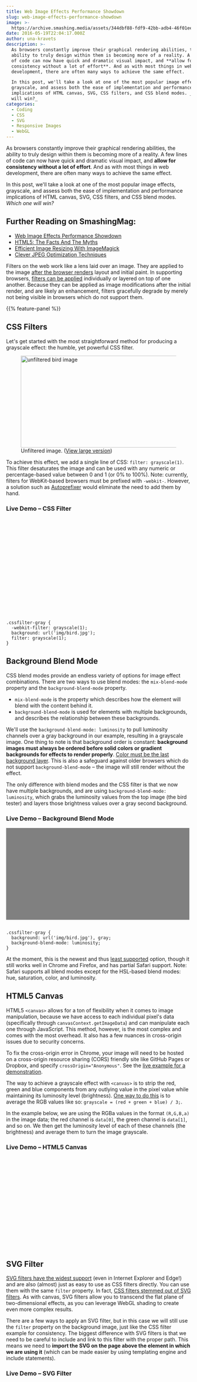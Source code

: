 ```yaml
---
title: Web Image Effects Performance Showdown
slug: web-image-effects-performance-showdown
image: >-
  https://archive.smashing.media/assets/344dbf88-fdf9-42bb-adb4-46f01eedd629/60b8efb4-3283-4c3a-a87b-b5a2f8dc0c5b/01-bird-preview-opt.jpg
date: 2016-05-19T22:04:17.000Z
author: una-kravets
description: >-
  As browsers constantly improve their graphical rendering abilities, the
  ability to truly design within them is becoming more of a reality. A few lines
  of code can now have quick and dramatic visual impact, and **allow for
  consistency without a lot of effort**. And as with most things in web
  development, there are often many ways to achieve the same effect.

  In this post, we'll take a look at one of the most popular image effects,
  grayscale, and assess both the ease of implementation and performance
  implications of HTML canvas, SVG, CSS filters, and CSS blend modes. _Which one
  will win?_
categories:
  - Coding
  - CSS
  - SVG
  - Responsive Images
  - WebGL
---
```

As browsers constantly improve their graphical rendering abilities, the ability to truly design within them is becoming more of a reality. A few lines of code can now have quick and dramatic visual impact, and **allow for consistency without a lot of effort**. And as with most things in web development, there are often many ways to achieve the same effect.

In this post, we'll take a look at one of the most popular image effects, grayscale, and assess both the ease of implementation and performance implications of HTML canvas, SVG, CSS filters, and CSS blend modes. _Which one will win?_

## <span class="rh">Further Reading</span> on SmashingMag:

*   [Web Image Effects Performance Showdown](https://www.smashingmagazine.com/2016/05/web-image-effects-performance-showdown/)
*   [HTML5: The Facts And The Myths](https://www.smashingmagazine.com/2010/09/html5-the-facts-and-the-myths/)
*   [Efficient Image Resizing With ImageMagick](https://www.smashingmagazine.com/2015/06/efficient-image-resizing-with-imagemagick/)
*   [Clever JPEG Optimization Techniques](https://www.smashingmagazine.com/2009/07/clever-jpeg-optimization-techniques/)

Filters on the web work like a lens laid over an image. They are applied to the image [after the browser renders](https://www.html5rocks.com/en/tutorials/filters/understanding-css/) layout and initial paint. In supporting browsers, [filters can be applied](https://caniuse.com/#feat=css-filters) individually or layered on top of one another. Because they can be applied as image modifications after the initial render, and are likely an enhancement, filters gracefully degrade by merely not being visible in browsers which do not support them.

{{% feature-panel %}}

## CSS Filters

Let's get started with the most straightforward method for producing a grayscale effect: the humble, yet powerful CSS filter.

<figure>
  <a href="https://archive.smashing.media/assets/344dbf88-fdf9-42bb-adb4-46f01eedd629/72040248-7892-4a9c-8576-36796f8d733d/01-bird-opt.jpg"><img loading="lazy" decoding="async" src="https://archive.smashing.media/assets/344dbf88-fdf9-42bb-adb4-46f01eedd629/60b8efb4-3283-4c3a-a87b-b5a2f8dc0c5b/01-bird-preview-opt.jpg" height="250" width="500" alt="unfiltered bird image"></a><figcaption>Unfiltered image. (<a href="https://archive.smashing.media/assets/344dbf88-fdf9-42bb-adb4-46f01eedd629/72040248-7892-4a9c-8576-36796f8d733d/01-bird-opt.jpg">View large version</a>)</figcaption>
</figure>

To achieve this effect, we add a single line of CSS: `filter: grayscale(1)`. This filter desaturates the image and can be used with any numeric or percentage-based value between 0 and 1 (or 0% to 100%). Note: currently, filters for WebKit-based browsers must be prefixed with `-webkit-`. However, a solution such as [Autoprefixer](https://github.com/postcss/autoprefixer) would eliminate the need to add them by hand.</p>

### Live Demo – CSS Filter

<style>.cssfilter-gray{max-width:500px;min-height:250px;display:block;background:url('https://archive.smashing.media/assets/344dbf88-fdf9-42bb-adb4-46f01eedd629/60b8efb4-3283-4c3a-a87b-b5a2f8dc0c5b/01-bird-preview-opt.jpg');background-repeat:no-repeat;filter:grayscale(1);-webkit-filter:grayscale(1);}</style>

<div class="cssfilter-gray"></div>

<pre><code class="language-css">
.cssfilter-gray {
  -webkit-filter: grayscale(1);
  background: url('img/bird.jpg');
  filter: grayscale(1);
}
</code></pre>

## Background Blend Mode

CSS blend modes provide an endless variety of options for image effect combinations. There are two ways to use blend modes: the `mix-blend-mode` property and the `background-blend-mode` property.

*   `mix-blend-mode` is the property which describes how the element will blend with the content behind it.
*   `background-blend-mode` is used for elements with multiple backgrounds, and describes the relationship between these backgrounds.

We'll use the `background-blend-mode: luminosity` to pull luminosity channels over a gray background in our example, resulting in a grayscale image. One thing to note is that background order is constant: **background images must always be ordered before solid colors or gradient backgrounds for effects to render properly**. [Color must be the last background layer](https://developer.mozilla.org/en-US/docs/Web/CSS/background). This is also a safeguard against older browsers which do not support `background-blend-mode` – the image will still render without the effect.

The only difference with blend modes and the CSS filter is that we now have multiple backgrounds, and are using `background-blend-mode: luminosity`, which grabs the luminosity values from the top image (the bird tester) and layers those brightness values over a gray second background.</p>

### Live Demo – Background Blend Mode

<style>.blendmode-gray{max-width:500px;min-height:250px;display:block;background:url('https://archive.smashing.media/assets/344dbf88-fdf9-42bb-adb4-46f01eedd629/60b8efb4-3283-4c3a-a87b-b5a2f8dc0c5b/01-bird-preview-opt.jpg'),gray;background-repeat:no-repeat;background-blend-mode:luminosity;}</style>

<div class="blendmode-gray"></div>

<pre><code class="language-css">
.cssfilter-gray {
  background: url('img/bird.jpg'), gray;
  background-blend-mode: luminosity;
}
</code></pre>

At the moment, this is the newest and thus [least supported](https://caniuse.com/#search=background-blend-mode) option, though it still works well in Chrome and Firefox, and has partial Safari support. Note: Safari supports all blend modes except for the HSL-based blend modes: hue, saturation, color, and luminosity.</p>

## HTML5 Canvas

HTML5 `<canvas>` allows for a ton of flexibility when it comes to image manipulation, because we have access to each individual pixel's data (specifically through `canvasContext.getImageData`) and can manipulate each one through JavaScript. This method, however, is the most complex and comes with the most overhead. It also has a few nuances in cross-origin issues due to security concerns.

To fix the cross-origin error in Chrome, your image will need to be hosted on a cross-origin resource sharing (CORS) friendly site like GitHub Pages or Dropbox, and specify `crossOrigin="Anonymous"`. See the [live example for a demonstration](https://una.im/filter-perf-tests/04_canvas.html).

The way to achieve a grayscale effect with `<canvas>` is to strip the red, green and blue components from any outlying value in the pixel value while maintaining its luminosity level (brightness). [One way to do this](https://www.ajaxblender.com/howto-convert-image-to-grayscale-using-javascript.html) is to average the RGB values like so: `grayscale = (red + green + blue) / 3;`.

In the example below, we are using the RGBa values in the format `(R,G,B,a)` in the image data; the red channel is `data[0]`, the green channel is `data[1]`, and so on. We then get the luminosity level of each of these channels (the brightness) and average them to turn the image grayscale.</p>

### Live Demo – HTML5 Canvas

<script>url = 'https://archive.smashing.media/assets/344dbf88-fdf9-42bb-adb4-46f01eedd629/60b8efb4-3283-4c3a-a87b-b5a2f8dc0c5b/01-bird-preview-opt.jpg',src = url,img_obj = new Image();img_obj.crossOrigin = 'anonymous';function drawGreyscale(imageObj, n) {var canvas = document.getElementById('canvas-gray');var context = canvas.getContext('2d');var x = 0;var y = 0;var imgHeight = 300;context.drawImage(imageObj, x, y+(imgHeight*n));var imageData = context.getImageData(x, y, imageObj.width, imageObj.height);var data = imageData.data;for(var i = 0; i < data.length; i += 4) {var brightness = (data[i] + data[i + 1] + data[i + 2])/3;data[i] = brightness;data[i + 1] = brightness;data[i + 2] = brightness;}context.putImageData(imageData, x, y+(imgHeight*n));}img_obj.src = src;img_obj.addEventListener('load', function() {for (var n = 0; n < 10; n++){drawGreyscale(this, n);}}, false);</script>

<canvas id="canvas-gray" width="500" height="250"></canvas>

<style>#canvas-gray{display:block;width:100%;max-width:500px;min-height:250px}</style>

## SVG Filter

[SVG filters have the widest support](https://caniuse.com/#search=SVG%20filter) (even in Internet Explorer and Edge!) and are also (almost) just as easy to use as CSS filters directly. You can use them with the same `filter` property. In fact, [CSS filters stemmed out of SVG filters](https://docs.webplatform.org/wiki/svg/tutorials/smarter_svg_filters). As with canvas, SVG filters allow you to transcend the flat plane of two-dimensional effects, as you can leverage WebGL shading to create even more complex results.

There are a few ways to apply an SVG filter, but in this case we will still use the `filter` property on the background image, just like the CSS filter example for consistency. The biggest difference with SVG filters is that we need to be careful to include and link to this filter with the proper path. This means we need to **import the SVG on the page above the element in which we are using it** (which can be made easier by using templating engine and include statements).</p>

### Live Demo – SVG Filter

<style>.svg-gray{max-width:500px;min-height:250px;display:block;background:url('https://archive.smashing.media/assets/344dbf88-fdf9-42bb-adb4-46f01eedd629/60b8efb4-3283-4c3a-a87b-b5a2f8dc0c5b/01-bird-preview-opt.jpg');background-repeat:no-repeat;-webkit-filter:url(#grayscale-filter);filter:url(#grayscale-filter);}</style>

<div class="svg-gray"></div>

<pre><code class="language-markup">
&lt;svg&gt;
  &lt;filter id="grayscale-filter"&gt;
    &lt;feColorMatrix type="saturate" values="0"/&gt;
  &lt;/filter&gt;
&lt;/svg&gt;
</code></pre>

<pre><code class="language-css">
.svgfilter-gray {
  background: url('img/bird.jpg');
  -webkit-filter: url(#grayscale-filter);
  filter: url(#grayscale-filter);
}
</code></pre>

## Filter Performance

<p>So how do these stack up when it comes to initial render performance? I made a test page for each and used the <a href="https://webpagetest.org">WebPagetest</a> comparison feature in Chrome 47. Keeping in mind that each test gave slightly different results, the overall trend can be summed up as follows:</p>

{{< vimeo id="153739076" >}}

<p>The CSS filter, SVG filter and CSS blend mode methods all loaded in relatively similar time frames. Sometimes the SVG filter was faster than the CSS blend mode (but always barely) and vice versa. The CSS filter was generally among the fastest to load, and <code>&lt;canvas&gt;</code> was always the slowest. This is the most significant insight gleaned. <code>&lt;canvas&gt;</code> was regularly lagging behind the other methods in rendering the image.</p>

<p>For fairness sake, I wanted to also compare load time for multiple images. I created ten renditions of each (instead of just one) and ran the tests again:</p>

{{< vimeo id="153739077" >}}

<p>The results were similar (keep in mind there were slight variations in each test). The CSS filter was 0.1ms slower in this case, showing that between CSS filters, blend modes and SVG filters, the results are inconclusive for the speediest method. However, HTML5 <code>&lt;canvas&gt;</code> lagged noticeably in comparison.</p>

<p>Taking a look deeper into page load time via JavaScript render and paint render time, you can see this trend continuing.</p>

<figure><a href="https://archive.smashing.media/assets/344dbf88-fdf9-42bb-adb4-46f01eedd629/b49a3c1b-b3b4-44ce-ba99-870a1b483d60/timeline-combined.png"><img loading="lazy" decoding="async" src="https://archive.smashing.media/assets/344dbf88-fdf9-42bb-adb4-46f01eedd629/b62e9e63-14cd-4efb-89f7-81c25b85cd36/timeline-combined-500px.png" width="500" height="347" alt="" title="" /></a><figcaption>(<a href="https://archive.smashing.media/assets/344dbf88-fdf9-42bb-adb4-46f01eedd629/b49a3c1b-b3b4-44ce-ba99-870a1b483d60/timeline-combined.png">View large version</a>)</figcaption></figure>

<table class="article-table three-columns">
  <tr>
    <th>Filter Type</th>
    <th>Time to Render</th>
    <th>Time to Paint</th>
  </tr>
  <tr>
    <td>CSS Filter</td>
    <td>12.94ms</td>
    <td>4.28ms</td>
  </tr>
  <tr>
    <td>CSS Blend Mode</td>
    <td>12.10ms</td>
    <td>4.45ms</td>
  </tr>
  <tr>
    <td>SVG Filter</td>
    <td>14.77ms</td>
    <td>5.80ms</td>
  </tr>
  <tr>
    <td>Canvas Filter</td>
    <td>15.23ms</td>
    <td>10.73ms</td>
  </tr>
</table>

<p>Again, <code>&lt;canvas&gt;</code> took the longest time to render and longest time to paint, while the two CSS options were the speediest, SVG coming in the middle.</p>

<p>These results make sense, because <code>&lt;canvas&gt;</code> is taking each individual pixel and performing an operation on it before we are ever able to see any image at all. This takes a lot of processing power at render time. While normally SVGs are used for vector graphics, I would still highly recommend them over <code>&lt;canvas&gt;</code> when dealing with raster image effects. Not only is SVG faster, but it is also <a href="https://www.htmlgoodies.com/html5/other/html5-canvas-vs.-svg-choose-the-best-tool-for-the-job.html#fbid=hYkHGF7HJ2b">much easier to deal with and more flexible within the DOM</a>. Generally, CSS filters are even more optimized than SVG filters, as historically they are shortcuts emerging out of SVG filters and, thus, optimized in browsers.</p>

## #nofilter

<p>What about using no filter? I compared our overall speediest method (adding a CSS filter) to editing your image in photo editing software before uploading it (I used Preview on Mac OS X to remove saturation). When preediting the image, I found a consistent 0.1ms performance improvement in my tests:</p>

<figure><a href="https://archive.smashing.media/assets/344dbf88-fdf9-42bb-adb4-46f01eedd629/753fb78b-328c-47e7-aa89-d283dd5ef182/02-nofilter-opt.png"><img></a></figure>

<figure class="aspect-ratio">{{< vimeo 153739078 >}}</figure>

## Conclusion

<p>Image filters are a fun and effective way to provide visual unity and aesthetic appeal on the web. Keep in mind that they do come with a slight performance hit, but also with the benefits of speedy design in the browser and the opportunity to design interactions with.</p>

<p>For simple image effects use CSS filters, as they have the widest support and simplest usage. For more complex image effects, check out SVG filters or CSS blend modes. SVG filter effects are particularly nice because of their channel manipulation capabilities and <code><a href="https://developer.mozilla.org/en-US/docs/Web/SVG/Element/feColorMatrix">feColorMatrix</a></code>. CSS blend modes also offer some really nice visual effects with overlapping elements on the page. You can use similar blend modes within SVG (such as <code>feBlend</code>), though they are akin to CSS <code>background-blend-mode</code> in the sense that the interaction pertains to the SVG itself and not with surrounding elements, like <code>mix-blend-mode</code> allows. <strong>Just don't use <code>&lt;canvas&gt;</code> for filters.</strong></p>

{{< signature "rb, og, il" >}}

